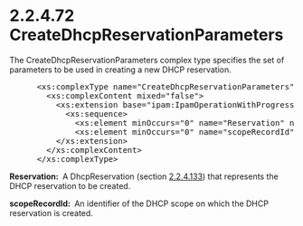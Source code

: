 <html dir="LTR" xmlns:mshelp="http://msdn.microsoft.com/mshelp" xmlns:ddue="http://ddue.schemas.microsoft.com/authoring/2003/5" xmlns:xlink="http://www.w3.org/1999/xlink" xmlns:tool="http://www.microsoft.com/tooltip">
 <body>
 <div id="header">
 <h1 class="heading">2.2.4.72 CreateDhcpReservationParameters</h1>
 </div>
 <div id="mainSection">
 <div id="mainBody">
 <div id="allHistory" class="saveHistory"></div>
 <div id="sectionSection0" class="section" name="collapseableSection">
 

<p>The CreateDhcpReservationParameters complex type specifies
the set of parameters to be used in creating a new DHCP reservation.</p>

<dl>
<dd>
<div><pre> &lt;xs:complexType name=&quot;CreateDhcpReservationParameters&quot;&gt;
   &lt;xs:complexContent mixed=&quot;false&quot;&gt;
     &lt;xs:extension base=&quot;ipam:IpamOperationWithProgressParameters&quot;&gt;
       &lt;xs:sequence&gt;
         &lt;xs:element minOccurs=&quot;0&quot; name=&quot;Reservation&quot; nillable=&quot;true&quot; type=&quot;ipam:DhcpReservation&quot; /&gt;
         &lt;xs:element minOccurs=&quot;0&quot; name=&quot;scopeRecordId&quot; type=&quot;xsd:long&quot; /&gt;      &lt;/xs:sequence&gt;
     &lt;/xs:extension&gt;
   &lt;/xs:complexContent&gt;
 &lt;/xs:complexType&gt;
</pre></div>
</dd></dl>

<p><b>Reservation: </b> A DhcpReservation (section <a href="119bbb6d-0a82-435f-896c-28e80e385bb4.md">2.2.4.133</a>) that represents
the DHCP reservation to be created.</p>

<p><b>scopeRecordId: </b> An identifier of the DHCP
scope on which the DHCP reservation is created.</p>


 </div>
 </div>
 </div>
 </body>
</html>